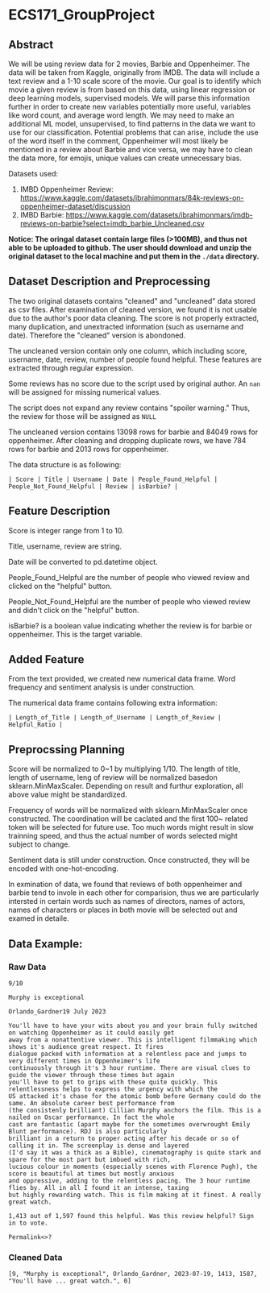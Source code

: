 # ECS171_GroupProject

## Abstract
We will be using review data for 2 movies, Barbie and Oppenheimer. The data will be taken from Kaggle, originally from 
IMDB. The data will include a text review and a 1-10 scale score of the movie. Our goal is to identify which movie a 
given review is from based on this data, using linear regression or deep learning models, supervised models. We will 
parse this information further in order to create new variables potentially more useful, variables like word count, and 
average word length. We may need to make an additional ML model, unsupervised, to find patterns in the data we want to 
use for our classification. Potential problems that can arise, include the use of the word itself in the comment, 
Oppenheimer will most likely be mentioned in a review about Barbie and vice versa, we may have to clean the data more, 
for emojis, unique values can create unnecessary bias.

Datasets used:

1. IMBD Oppenheimer Review: https://www.kaggle.com/datasets/ibrahimonmars/84k-reviews-on-oppenheimer-dataset/discussion
2. IMBD Barbie: https://www.kaggle.com/datasets/ibrahimonmars/imdb-reviews-on-barbie?select=imdb_barbie_Uncleaned.csv

**Notice: The oringal dataset contain large files (>100MB), and thus not able to be uploaded to github. The user should 
download and unzip the original dataset to the local machine and put them in the `./data` directory.**
 
## Dataset Description and Preprocessing

The two original datasets contains "cleaned" and "uncleaned" data stored as csv files. After examination of cleaned 
version, we found it is not usable due to the author's poor data cleaning. The score is not properly extracted, many 
duplication, and unextracted information (such as username and date). Therefore the "cleaned" version is abondoned.

The uncleaned version contain only one column, which including score, username, date, review, number of people found 
helpful. These features are extracted through regular expression.

Some reviews has no score due to the script used by original author. An `nan` will be assigned for missing numerical values.

The script does not expand any review contains "spoiler warning." Thus, the review for those will be assigned as `NULL`

The uncleaned version contains 13098 rows for barbie and 84049 rows for oppenheimer. After cleaning and dropping 
duplicate rows, we have 784 rows for barbie and 2013 rows for oppenheimer.

The data structure is as following:

```
| Score | Title | Username | Date | People_Found_Helpful | People_Not_Found_Helpful | Review | isBarbie? |
```

## Feature Description

Score is integer range from 1 to 10.

Title, username, review are string.

Date will be converted to pd.datetime object.

People_Found_Helpful are the number of people who viewed review and clicked on the "helpful" button.

People_Not_Found_Helpful are the number of people who viewed review and didn't click on the "helpful" button.

isBarbie? is a boolean value indicating whether the review is for barbie or oppenheimer. This is the target variable.

## Added Feature

From the text provided, we created new numerical data frame. Word frequency and sentiment analysis is under construction.

The numerical data frame contains following extra information:

```
| Length_of_Title | Length_of_Username | Length_of_Review | Helpful_Ratio |
```

## Preprocssing Planning

Score will be normalized to 0~1 by multiplying 1/10. The length of title, length of username, leng of review will be 
normalized basedon sklearn.MinMaxScaler. Depending on result and furthur exploration, all above value might be standardized.

Frequency of words will be normalized with sklearn.MinMaxScaler once constructed. The coordination will be caclated and 
the first 100~ related token will be selected for future use. Too much words might result in slow trainning speed, and thus
the actual number of words selected might subject to change.

Sentiment data is still under construction. Once constructed, they will be encoded with one-hot-encoding.

In exmination of data, we found that reviews of both oppenheimer and barbie tend to invole in each other for comparision, thus 
we are particularly intersted in certain words such as names of directors, names of actors, names of characters or places in 
both movie will be selected out and examed in detaile.

## Data Example:

### Raw Data

```text
9/10

Murphy is exceptional

Orlando_Gardner19 July 2023

You'll have to have your wits about you and your brain fully switched on watching Oppenheimer as it could easily get 
away from a nonattentive viewer. This is intelligent filmmaking which shows it's audience great respect. It fires 
dialogue packed with information at a relentless pace and jumps to very different times in Oppenheimer's life 
continuously through it's 3 hour runtime. There are visual clues to guide the viewer through these times but again 
you'll have to get to grips with these quite quickly. This relentlessness helps to express the urgency with which the 
US attacked it's chase for the atomic bomb before Germany could do the same. An absolute career best performance from 
(the consistenly brilliant) Cillian Murphy anchors the film. This is a nailed on Oscar performance. In fact the whole 
cast are fantastic (apart maybe for the sometimes overwrought Emily Blunt performance). RDJ is also particularly 
brilliant in a return to proper acting after his decade or so of calling it in. The screenplay is dense and layered 
(I'd say it was a thick as a Bible), cinematography is quite stark and spare for the most part but imbued with rich, 
lucious colour in moments (especially scenes with Florence Pugh), the score is beautiful at times but mostly anxious 
and oppressive, adding to the relentless pacing. The 3 hour runtime flies by. All in all I found it an intense, taxing 
but highly rewarding watch. This is film making at it finest. A really great watch.

1,413 out of 1,597 found this helpful. Was this review helpful? Sign in to vote.

Permalink<>?
```

### Cleaned Data

```
[9, "Murphy is exceptional", Orlando_Gardner, 2023-07-19, 1413, 1587, "You'll have ... great watch.", 0]
```
